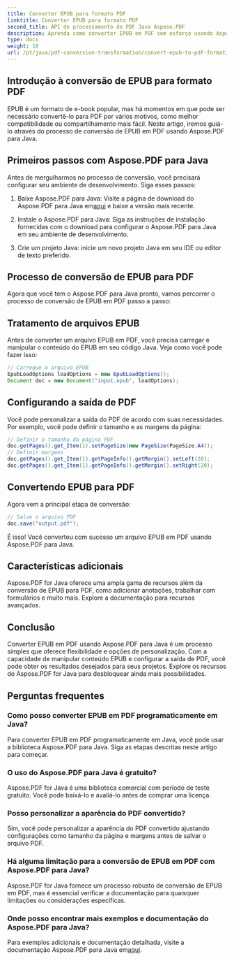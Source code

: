 ```yaml
---
title: Converter EPUB para formato PDF
linktitle: Converter EPUB para formato PDF
second_title: API de processamento de PDF Java Aspose.PDF
description: Aprenda como converter EPUB em PDF sem esforço usando Aspose.PDF para Java. Nosso guia passo a passo simplifica a conversão de EPUB para PDF.
type: docs
weight: 10
url: /pt/java/pdf-conversion-transformation/convert-epub-to-pdf-format/
---
```


## Introdução à conversão de EPUB para formato PDF

EPUB é um formato de e-book popular, mas há momentos em que pode ser necessário convertê-lo para PDF por vários motivos, como melhor compatibilidade ou compartilhamento mais fácil. Neste artigo, iremos guiá-lo através do processo de conversão de EPUB em PDF usando Aspose.PDF para Java.

## Primeiros passos com Aspose.PDF para Java

Antes de mergulharmos no processo de conversão, você precisará configurar seu ambiente de desenvolvimento. Siga esses passos:

1. Baixe Aspose.PDF para Java: Visite a página de download do Aspose.PDF para Java em[aqui](https://releases.aspose.com/pdf/java/) e baixe a versão mais recente.

2. Instale o Aspose.PDF para Java: Siga as instruções de instalação fornecidas com o download para configurar o Aspose.PDF para Java em seu ambiente de desenvolvimento.

3. Crie um projeto Java: inicie um novo projeto Java em seu IDE ou editor de texto preferido.

## Processo de conversão de EPUB para PDF

Agora que você tem o Aspose.PDF para Java pronto, vamos percorrer o processo de conversão de EPUB em PDF passo a passo:

## Tratamento de arquivos EPUB

Antes de converter um arquivo EPUB em PDF, você precisa carregar e manipular o conteúdo do EPUB em seu código Java. Veja como você pode fazer isso:

```java
// Carregue o arquivo EPUB
EpubLoadOptions loadOptions = new EpubLoadOptions();
Document doc = new Document("input.epub", loadOptions);
```

## Configurando a saída de PDF

Você pode personalizar a saída do PDF de acordo com suas necessidades. Por exemplo, você pode definir o tamanho e as margens da página:

```java
// Definir o tamanho da página PDF
doc.getPages().get_Item(1).setPageSize(new PageSize(PageSize.A4));
// Definir margens
doc.getPages().get_Item(1).getPageInfo().getMargin().setLeft(20);
doc.getPages().get_Item(1).getPageInfo().getMargin().setRight(20);
```

## Convertendo EPUB para PDF

Agora vem a principal etapa de conversão:

```java
// Salve o arquivo PDF
doc.save("output.pdf");
```

É isso! Você converteu com sucesso um arquivo EPUB em PDF usando Aspose.PDF para Java.

## Características adicionais

Aspose.PDF for Java oferece uma ampla gama de recursos além da conversão de EPUB para PDF, como adicionar anotações, trabalhar com formulários e muito mais. Explore a documentação para recursos avançados.

## Conclusão

Converter EPUB em PDF usando Aspose.PDF para Java é um processo simples que oferece flexibilidade e opções de personalização. Com a capacidade de manipular conteúdo EPUB e configurar a saída de PDF, você pode obter os resultados desejados para seus projetos. Explore os recursos do Aspose.PDF for Java para desbloquear ainda mais possibilidades.

## Perguntas frequentes

### Como posso converter EPUB em PDF programaticamente em Java?

Para converter EPUB em PDF programaticamente em Java, você pode usar a biblioteca Aspose.PDF para Java. Siga as etapas descritas neste artigo para começar.

### O uso do Aspose.PDF para Java é gratuito?

Aspose.PDF for Java é uma biblioteca comercial com período de teste gratuito. Você pode baixá-lo e avaliá-lo antes de comprar uma licença.

### Posso personalizar a aparência do PDF convertido?

Sim, você pode personalizar a aparência do PDF convertido ajustando configurações como tamanho da página e margens antes de salvar o arquivo PDF.

### Há alguma limitação para a conversão de EPUB em PDF com Aspose.PDF para Java?

Aspose.PDF for Java fornece um processo robusto de conversão de EPUB em PDF, mas é essencial verificar a documentação para quaisquer limitações ou considerações específicas.

### Onde posso encontrar mais exemplos e documentação do Aspose.PDF para Java?

 Para exemplos adicionais e documentação detalhada, visite a documentação Aspose.PDF para Java em[aqui](https://reference.aspose.com/pdf/java/).